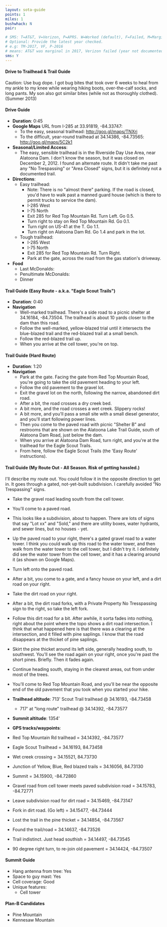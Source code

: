 ```yaml
---
layout: sota-guide
points: 1
miles: 1
bushwhack: N
pair: 

# SMS: T=AT&T, V=Verizon, P=APRS. W=Worked (default), F=Failed, M=Marginal (some failed).
# Optional: Provide the latest year checked.
# e.g: TM-2017, VF, P-2016
# means: AT&T was marginal in 2017, Verizon failed (year not documented), APRS worked in 2016.
sms: Y
---
```

#### Drive to Trailhead & Trail Guide

Caution: Use bug dope. I got bug bites that took over 6 weeks to heal from my ankle to my knee while wearing hiking boots, over-the-calf socks, and long pants. My son also got similar bites (while not as thoroughly clothed). (Summer 2013)

#### Drive Guide

* **Duration**: 0:45
* **Google Maps** URL from I-285 at 33.91819, -84.33747: 
    * To the easy, seasonal trailhead: http://goo.gl/maps/TNXri
    * To the difficult, year-round trailhead at 34.14386, -84.73565: http://goo.gl/maps/5C2k1
* **Seasonal/Limited Access**:
    * The easy, sensible trailhead is in the Riverside Day Use Area, near Alatoona Dam.  I don't know the season, but it was closed on December 2, 2012.  I found an alternate route.  It didn't take me past any "No Trespassing" or "Area Closed" signs, but it is definitely not a documented trail. 
* **Directions**:
    * Easy trailhead:
        * Note: There is no "almost there" parking.  If the road is closed, you'd have to walk past a manned guard house (which is there to permit trucks to service the dam).
        * I-285 West
        * I-75 North
        * Exit 285 for Red Top Mountain Rd.  Turn Left.  Go 0.5.
        * Turn right to stay on Red Top Mountain Rd.  Go 0.1.
        * Turn right on US-41 at the T.  Go 1.1.
        * Turn right on Alatoona Dam Rd.  Go 1.4 and park in the lot.
    * Tough trailhead:
        * I-285 West
        * I-75 North
        * Exit 285 for Red Top Mountain Rd.  Turn Right.
        * Park at the gate, across the road from the gas station's driveway.
* **Food**
    * Last McDonalds: 
    * Penultimate McDonalds: 
    * Dinner

#### Trail Guide (Easy Route - a.k.a. "Eagle Scout Trails")

* **Duration**: 0:40
* **Navigation**
    * Well-marked trailhead.  There's a side road to a picnic shelter at 34.16184, -84.73504.  The trailhead is about 10 yards closer to the dam than this road.
    * Follow the well-marked, yellow-blazed trial until it intersects the blue-blazed trail and the red-blazed trail at a small bench.
    * Follow the red-blazed trail up.
    * When you arrive at the cell tower, you're on top.

#### Trail Guide (Hard Route)

* **Duration**: 1:20
* **Navigation**
    * Park at the gate. Facing the gate from Red Top Mountain Road, you're going to take the old pavement heading to your left.
    * Follow the old pavement to the gravel lot.
    * Exit the gravel lot on the north, following the narrow, abandoned dirt road.
    * After a bit, the road crosses a dry creek bed.
    * A bit more, and the road crosses a wet creek. Slippery rocks!
    * A bit more, and you'll pass a small site with a small diesel generator, and you'll start following power lines.
    * Then you come to the paved road with picnic "Shelter B" and restrooms that are shown on the Alatoona Lake Trail Guide, south of Alatoona Dam Road, just below the dam.
    * When you arrive at Alatoona Dam Road, turn right, and you're at the trailhead for the Eagle Scout Trails.
    * From here, follow the Eagle Scout Trails (the 'Easy Route' instructions).

#### Trail Guide (My Route Out - All Season.  Risk of getting hassled.)

I'll describe my route out. You could follow it in the opposite direction to get in.  It goes through a gated, not-yet-built subdivision.  I carefully avoided "No Trespassing" signs.

* Take the gravel road leading south from the cell tower.
* You'll come to a paved road.
* This looks like a subdivision, about to happen. There are lots of signs that say "Lot xx" and "Sold," and there are utility boxes, water hydrants, and sewer lines, but no houses - yet.
* Up the paved road to your right, there's a gated gravel road to a water tower. I think you could walk up this road to the water tower, and then walk from the water tower to the cell tower, but I didn't try it. I definitely did see the water tower from the cell tower, and it has a clearing around it (as shown on Google Maps).
* Turn left onto the paved road.
* After a bit, you come to a gate, and a fancy house on your left, and a dirt road on your right.
* Take the dirt road on your right.
* After a bit, the dirt road forks, with a Private Property No Tresspassing sign to the right, so take the left fork.
* Follow this dirt road for a bit. After awhile, it sorta fades into nothing, right about the point where the topo shows a dirt road intersection. I think that what happened here is that there was a clearing at the intersection, and it filled with pine saplings. I know that the road disappears at the thicket of pine saplings.
* Skirt the pine thicket around its left side, generally heading south, to southwest. You'll see the road again on your right, once you're past the short pines. Briefly. Then it fades again.
* Continue heading south, staying in the clearest areas, out from under most of the trees.
* You'll come to Red Top Mountain Road, and you'll be near the opposite end of the old pavement that you took when you started your hike.

* **Trailhead altitude**: 713' Scout Trail trailhead @ 34.16193, -84.73458
    * 717' at "long route" trailhead @ 34.14392, -84.73577
* **Summit altitude**: 1354'
* **GPS tracks/waypoints**:

* Red Top Mountain Rd trailhead = 34.14392, -84.73577
* Eagle Scout Trailhead = 34.16193, 84.73458
* Wet creek crossing = 34.15521, 84.73730
* Junction of Yellow, Blue, Red blazed trails = 34.16056, 84.73130
* Summit = 34.15900, -84.72860
* Gravel road from cell tower meets paved subdivision road = 34.15783, -84.72771
* Leave subdivision road for dirt road = 34.15469, -84.73147
* Fork in dirt road. (Go left) = 34.15477, -84.73444
* Lost the trail in the pine thicket = 34.14854, -84.73567
* Found the trail/road = 34.14637, -84.73526
* Trail indistinct. Just head southish = 34.14497, -84.73545
* 90 degree right turn, to re-join old pavement = 34.14424, -84.73507

#### Summit Guide

* Hang antenna from tree: Yes
* Space to guy mast: Yes
* Cell coverage: Good
* Unique features:
    * Cell tower

#### Plan-B Candidates

* Pine Mountain
* Kennesaw Mountain
